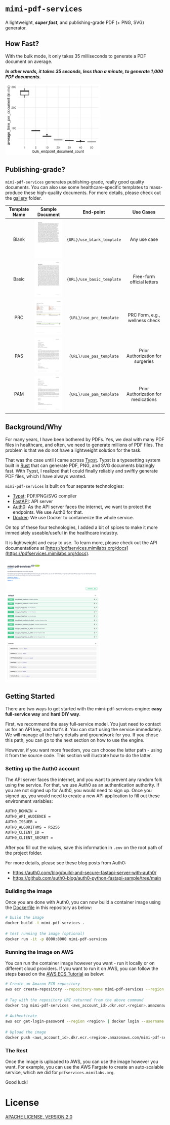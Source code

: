 # `mimi-pdf-services`

A lightweight, **_super fast_**, and publishing-grade PDF (+ PNG, SVG) generator.

## How Fast?

With the bulk mode, it only takes 35 milliseconds to generate a PDF document on average. 

**_In other words, it takes 35 seconds, less than a minute, to generate 1,000 PDF documents._**

<img src="gallery/bulk_speed_per_doc.png" width="300"/>

## Publishing-grade?

`mimi-pdf-services` generates publishing-grade, really good quality documents. You can also use some healthcare-specific templates to mass-produce these high-quality documents. For more details, please check out the [gallery](/gallery) folder.

Template Name | Sample Document | End-point | Use Cases 
:------------:|:---------------:|:---------:|:----------:
Blank |<img src="gallery/test_blank.png" width="150"/> | `{URL}/use_blank_template` | Any use case 
Basic |<img src="gallery/test_basic_fbb476a8.png" width="150"/> | `{URL}/use_basic_template` | Free-form official letters
PRC |<img src="gallery/test_prc_0.png" width="150"/> | `{URL}/use_prc_template` | PRC Form, e.g., wellness check
PAS |<img src="gallery/priorauth_surgery_sample0.png" width="150"/> | `{URL}/use_pas_template` | Prior Authorization for surgeries
PAM |<img src="gallery/priorauth_medication_sample0.png" width="150"/> | `{URL}/use_pam_template` | Prior Authorization for medications


## Background/Why

For many years, I have been bothered by PDFs. Yes, we deal with many PDF files in healthcare, and often, we need to generate millions of PDF files. The problem is that we do not have a lightweight solution for the task.

That was the case until I came across [Typst](https://typst.app/home/). 
Typst is a typesetting system built in [Rust](https://www.rust-lang.org/) that can generate PDF, PNG, and SVG documents blazingly fast. With Typst, I realized that I could finally reliably and swiftly generate PDF files, which I have always wanted. 

`mimi-pdf-services` is built on four separate technologies:

- [Typst](https://typst.app/home/): PDF/PNG/SVG compiler
- [FastAPI](https://fastapi.tiangolo.com/): API server
- [Auth0](https://auth0.com/): As the API server faces the internet, we want to protect the endpoints. We use Auth0 for that. 
- [Docker](https://www.docker.com/): We use Docker to containerize the whole service.

On top of these four technologies, 
I added a bit of spices to make it more immediately useable/useful in the healthcare industry. 

It is lightweight and easy to use. To learn more, please check out the API documentations at [https://pdfservices.mimilabs.org/docs](https://pdfservices.mimilabs.org/docs).

<img src="gallery/documentations.png" width="300"/>

## Getting Started

There are two ways to get started with the mimi-pdf-services engine: 
**easy full-service way** and **hard DIY way**.

First, we recommend the easy full-service model.
You just need to contact us for an API key, and that's it. 
You can start using the service immediately.
We will manage all the hairy details and groundwork for you. 
If you chose this path, you can go to the next section on how to use the engine.

However, if you want more freedom, you can choose the latter path - using it from the source code. 
This section will illustrate how to do the latter.

### Setting up the Auth0 account

The API server faces the internet, and you want to prevent any random folk using the service.
For that, we use Auth0 as an authentication authority. 
If you are not signed up for Auth0, you would need to sign up. 
Once you signed up, you would need to create a new API application to fill out these environment variables:

```bash
AUTH0_DOMAIN = 
AUTH0_API_AUDIENCE = 
AUTH0_ISSUER = 
AUTH0_ALGORITHMS = RS256
AUTH0_CLIENT_ID = 
AUTH0_CLIENT_SECRET = 
```

After you fill out the values, save this information in `.env` on the root path of the project folder.

For more details, please see these blog posts from Auth0:

- https://auth0.com/blog/build-and-secure-fastapi-server-with-auth0/
- https://github.com/auth0-blog/auth0-python-fastapi-sample/tree/main

### Building the image

Once you are done with Auth0, you can now build a container image using the [Dockerfile](Dockerfile) in this repository as below:

```bash
# build the image
docker build -t mimi-pdf-services .

# test running the image (optional)
docker run -it -p 8000:8000 mimi-pdf-services
```

### Running the image on AWS

You can run the container image however you want - run it locally or on different cloud providers. 
If you want to run it on AWS, you can follow the steps based on the [AWS ECS Tutorial](https://docs.aws.amazon.com/AmazonECS/latest/developerguide/create-container-image.html) as below:

```bash
# Create an Amazon ECR repository
aws ecr create-repository --repository-name mimi-pdf-services --region <region>

# Tag with the repository URI returned from the above command
docker tag mimi-pdf-services <aws_account_id>.dkr.ecr.<region>.amazonaws.com/mimi-pdf-services

# Authenticate
aws ecr get-login-password --region <region> | docker login --username AWS --password-stdin <aws_account_id>.dkr.ecr.<region>.amazonaws.com

# Upload the image
docker push <aws_account_id>.dkr.ecr.<region>.amazonaws.com/mimi-pdf-services
```

### The Rest

Once the image is uploaded to AWS, you can use the image however you want. 
For example, you can use the AWS Fargate to create an auto-scalable service, which we did for `pdfservices.mimilabs.org`.

Good luck!


# License

[APACHE LICENSE, VERSION 2.0](https://www.apache.org/licenses/LICENSE-2.0)
